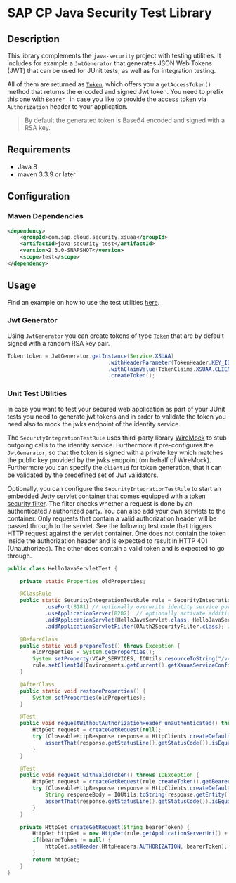 # SAP CP Java Security Test Library

## Description
This library complements the `java-security` project with testing utilities.
It includes for example a `JwtGenerator` that generates JSON Web Tokens (JWT) that can be used for JUnit tests, as well as for integration testing.

All of them are returned as [`Token`](/java-security/src/main/java/com/sap/cloud/security/token/Token.java), which offers you a `getAccessToken()` method that returns the encoded and signed Jwt token. You need to prefix this one with `Bearer ` in case you like to provide the access token via `Authorization` header to your application.

 > By default the generated token is Base64 encoded and signed with a RSA key.


## Requirements
- Java 8
- maven 3.3.9 or later

## Configuration

### Maven Dependencies
```xml
<dependency>
    <groupId>com.sap.cloud.security.xsuaa</groupId>
    <artifactId>java-security-test</artifactId>
    <version>2.3.0-SNAPSHOT</version>
    <scope>test</scope>
</dependency>
```

## Usage
Find an example on how to use the test utilities [here](/samples/java-security-usage).

### Jwt Generator
Using `JwtGenerator` you can create tokens of type [`Token`](/java-security/src/main/java/com/sap/cloud/security/token/Token.java) that are by default signed with a random RSA key pair.  
```java
Token token = JwtGenerator.getInstance(Service.XSUAA)
                                .withHeaderParameter(TokenHeader.KEY_ID, "key-id") // optional
                                .withClaimValue(TokenClaims.XSUAA.CLIENT_ID, clientId) // optional
                                .createToken();
```

### Unit Test Utilities
In case you want to test your secured web application as part of your JUnit tests you need to generate jwt tokens and in order to validate the token you need also to mock the jwks endpoint of the identity service. 

The `SecurityIntegrationTestRule` uses third-party library [WireMock](http://wiremock.org/docs/getting-started/) to stub outgoing calls to the identity service. Furthermore it pre-configures the `JwtGenerator`, so that the token is signed with a private key which matches the public key provided by the jwks endpoint (on behalf of WireMock). Furthermore you can specify the `clientId` for token generation, that it can be validated by the predefined set of Jwt validators.

Optionally, you can configure the `SecurityIntegrationTestRule` to start an embedded Jetty servlet container that comes equipped with a token [security filter](/java-security/src/main/java/com/sap/cloud/security/servlet/OAuth2SecurityFilter.java). The filter checks whether a request is done by an authenticated / authorized party. You can also add your own servlets to the container. Only requests that contain a valid authorization header will be passed through to the servlet. See the following test code that triggers HTTP request against the servlet container. One does not contain the token inside the authorization header and is expected to result in HTTP 401 (Unauthorized). The other does contain a valid token and is expected to go through.

```java
public class HelloJavaServletTest {

	private static Properties oldProperties;

	@ClassRule
	public static SecurityIntegrationTestRule rule = SecurityIntegrationTestRule.getInstance(XSUAA)
        	.usePort(8181) // optionally overwrite identity service port (WireMock)
        	.useApplicationServer(8282)  // optionally activate additional application server and (optionally) overwrite port
        	.addApplicationServlet(HelloJavaServlet.class, HelloJavaServlet.ENDPOINT) // add servlet to be tested to application server
            .addApplicationServletFilter(OAuth2SecurityFilter.class); // add security filter to application server

	@BeforeClass
	public static void prepareTest() throws Exception {
		oldProperties = System.getProperties();
		System.setProperty(VCAP_SERVICES, IOUtils.resourceToString("/vcap.json", StandardCharsets.UTF_8));
		rule.setClientId(Environments.getCurrent().getXsuaaServiceConfiguration().getClientId());
	}

	@AfterClass
	public static void restoreProperties() {
		System.setProperties(oldProperties);
	}

	@Test
	public void requestWithoutAuthorizationHeader_unauthenticated() throws IOException {
		HttpGet request = createGetRequest(null);
		try (CloseableHttpResponse response = HttpClients.createDefault().execute(request)) {
			assertThat(response.getStatusLine().getStatusCode()).isEqualTo(HttpStatus.SC_UNAUTHORIZED); // 401
		}
	}

	@Test
	public void request_withValidToken() throws IOException {
		HttpGet request = createGetRequest(rule.createToken().getBearerAccessToken());
		try (CloseableHttpResponse response = HttpClients.createDefault().execute(request)) {
			String responseBody = IOUtils.toString(response.getEntity().getContent(), StandardCharsets.UTF_8);
			assertThat(response.getStatusLine().getStatusCode()).isEqualTo(HttpStatus.SC_OK);
		}
	}

	private HttpGet createGetRequest(String bearerToken) {
		HttpGet httpGet = new HttpGet(rule.getApplicationServerUri() + HelloJavaServlet.ENDPOINT);
		if(bearerToken != null) {
			httpGet.setHeader(HttpHeaders.AUTHORIZATION, bearerToken);
		}
		return httpGet;
	}
}
```
